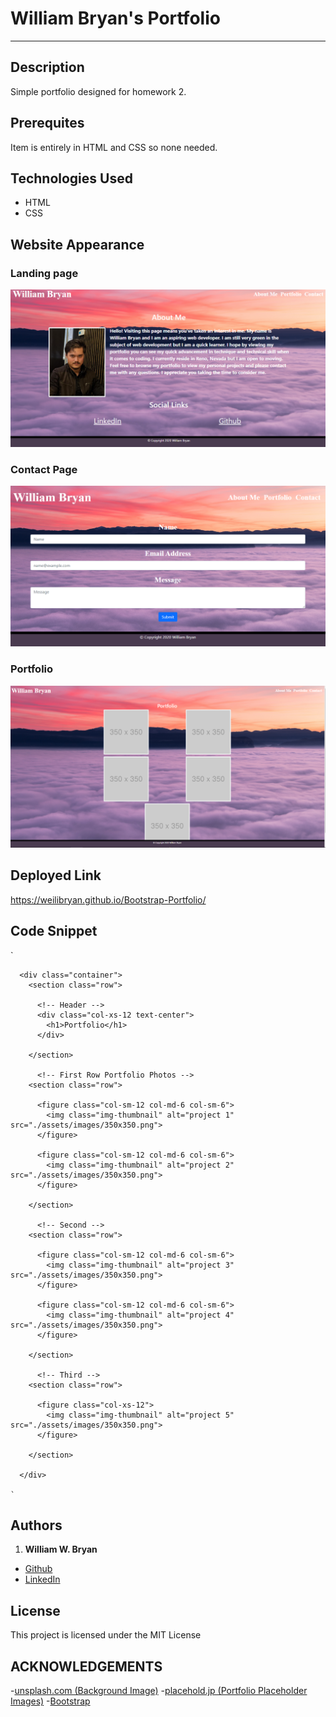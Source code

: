 # William Bryan's Portfolio
----------------------
## Description

Simple portfolio designed for homework 2.

## Prerequites

Item is entirely in HTML and CSS so none needed.


## Technologies Used

- HTML
- CSS


## Website Appearance

### Landing page
![Index](./assets/images/demo/index.png)

### Contact Page
![Contact](./assets/images/demo/Contact.PNG)

### Portfolio
![Portfolio](./assets/images/demo/portfolio.PNG)


## Deployed Link
https://weilibryan.github.io/Bootstrap-Portfolio/

## Code Snippet
`

      <div class="container">
        <section class="row">

          <!-- Header -->
          <div class="col-xs-12 text-center">
            <h1>Portfolio</h1>
          </div>

        </section>

          <!-- First Row Portfolio Photos -->
        <section class="row">

          <figure class="col-sm-12 col-md-6 col-sm-6">
            <img class="img-thumbnail" alt="project 1" src="./assets/images/350x350.png">
          </figure>

          <figure class="col-sm-12 col-md-6 col-sm-6">
            <img class="img-thumbnail" alt="project 2" src="./assets/images/350x350.png">
          </figure>

        </section>

          <!-- Second -->
        <section class="row">

          <figure class="col-sm-12 col-md-6 col-sm-6">
            <img class="img-thumbnail" alt="project 3" src="./assets/images/350x350.png">
          </figure>

          <figure class="col-sm-12 col-md-6 col-sm-6">
            <img class="img-thumbnail" alt="project 4" src="./assets/images/350x350.png">
          </figure>

        </section>

          <!-- Third -->
        <section class="row">

          <figure class="col-xs-12">
            <img class="img-thumbnail" alt="project 5" src="./assets/images/350x350.png">
          </figure>

        </section>
  
      </div>

    `

## Authors

1. **William W. Bryan** 
- [Github](https://github.com/WeiLiBryan)
- [LinkedIn](https://www.linkedin.com/in/william-bryan-72730019a/)


## License

This project is licensed under the MIT License


## ACKNOWLEDGEMENTS

-[unsplash.com (Background Image)](https://unsplash.com/photos/In7RdU6QY2M)
-[placehold.jp (Portfolio Placeholder Images)](http://placehold.jp/en.html)
-[Bootstrap](https://getbootstrap.com/)